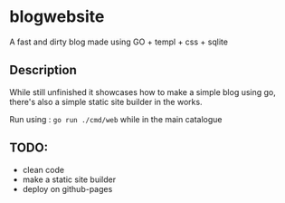 # blogwebsite

A fast and dirty blog made using GO + templ + css + sqlite

## Description

While  still unfinished it showcases how to make a simple blog using go, there's also a simple static site builder in the works.

Run using : `go run ./cmd/web` while in the main catalogue

## TODO:
- clean code
- make a static site builder
- deploy on github-pages


